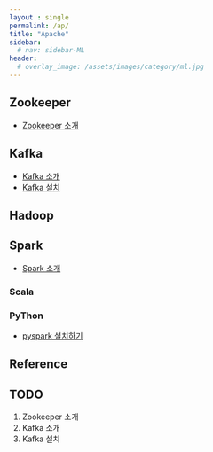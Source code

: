```yaml
---
layout : single
permalink: /ap/
title: "Apache"
sidebar:
  # nav: sidebar-ML
header:
  # overlay_image: /assets/images/category/ml.jpg
---
```


## Zookeeper

* [Zookeeper 소개](/zookeeper-introduction)

## Kafka

* [Kafka 소개](/kafka-introduction)
* [Kafka 설치](/kafka-install)

## Hadoop

## Spark

* [Spark 소개](/spark-introduction)

### Scala

### PyThon

* [pyspark 설치하기](/pyspark-install)

## Reference

## TODO

1. Zookeeper 소개
2. Kafka 소개
3. Kafka 설치
